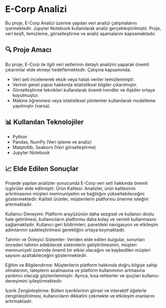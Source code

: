 # E-Corp Analizi

Bu proje, E-Corp Analizi üzerine yapılan veri analizi çalışmalarını içermektedir. Jupyter Notebook kullanılarak analiz gerçekleştirilmiştir. Proje, veri keşfi, temizleme, görselleştirme ve analiz aşamalarını kapsamaktadır.


## 🔍 Proje Amacı
Bu proje, E-Corp ile ilgili veri setlerinin detaylı analizini yaparak önemli çıkarımlar elde etmeyi hedeflemektedir. Çalışma kapsamında:
- Veri seti incelenerek eksik veya hatalı veriler temizlenmiştir.
- Verinin genel yapısı hakkında istatistiksel bilgiler çıkarılmıştır.
- Görselleştirme teknikleri kullanılarak önemli trendler ve ilişkiler ortaya koyulmuştur.
- Makine öğrenmesi veya istatistiksel yöntemler kullanılarak modelleme yapılmıştır (varsa).


## 📊 Kullanılan Teknolojiler

- Python
- Pandas, NumPy (Veri işleme ve analiz)
- Matplotlib, Seaborn (Veri görselleştirme)
- Jupyter Notebook

## 📈 Elde Edilen Sonuçlar
Projede yapılan analizler sonucunda E-Corp veri seti hakkında önemli içgörüler elde edilmiştir:
Ürün Kalitesi: Analizler, ürün kalitesinin artırılmasının müşteri memnuniyetini ve bağlılığını yükseltebileceğini göstermektedir. Kaliteli ürünler, müşterilerin platformu önerme isteğini artırmaktadır.

Kullanıcı Deneyimi: Platform arayüzünün daha sezgisel ve kullanıcı dostu hale getirilmesi, kullanıcıların platformu daha kolay ve verimli kullanmasını sağlamaktadır. Kullanıcı geri bildirimleri, paneldeki navigasyon ve etkileşim adımlarının sadeleştirilmesi gerektiğini ortaya koymaktadır.

Tahmin ve Önleyici Sistemler: Veriden elde edilen bulgular, sorunları önceden tahmin edebilecek sistemlerin geliştirilmesinin, müşteri memnuniyeti üzerinde önemli bir etkisi olacağını ve kaybedilen müşteri sayısını azaltabileceğini göstermektedir.

Eğitim ve Bilgilendirme: Müşterilerin platform hakkında doğru bilgiye sahip olmalarının, taleplerin azalmasına ve platform kullanımının artmasına yardımcı olacağı gözlemlenmiştir. Ayrıca, kısa rehberler ve ipuçları kullanıcı deneyimini iyileştirmektedir.

İçerik Zenginleştirme: Bülten içeriklerinin görsel ve interaktif öğelerle zenginleştirilmesi, kullanıcıların dikkatini çekmekte ve etkileşim oranlarını artırmaktadır.


